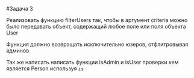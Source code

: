 #Задача 3

Реализовать функцию filterUsers так, чтобы в аргумент criteria можно было передавать объект,
содержащий любое поле или поля объекта User

Функция должно возвращать исключительно юзеров, отфлитровывая админов

Так же написать написать функции isAdmin и isUser  проверки кем является Person используя `is`